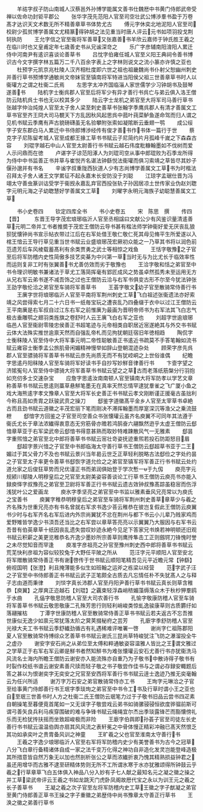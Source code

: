 <!-- { "loadSidebar": true } -->
　　羊祜字叔子防山南城人汉蔡邕外孙博学能属文善书仕魏厯中书黄门侍郎武帝受禅以佐命功封钜平郡公
　　张华字茂先范阳人官至司空壮武公博渉羣书盈于万卷髙才达识天文术数无所不精善章草书体势尤古
　　傅元字休奕北地泥阳人官至司校尉少孤贫博学善属文尤精篆得钟胡之法见重当时唐人评云元书如项羽投戈荆轲执防
　　王允字信之官至衞将军善草又张嘉善书羊欣云嘉师于钟氏胜王羲之在临川时也又皇甫定年七歳善史书从兄谧深竒之
　　乐广字彦辅南阳淯阳人累迁侍中河南尹有逺识喜谈论善草书
　　吕忱字伯雍任城人官至义阳王典祠令善书博识古今文字撰字林五篇万二千八百余字表上之字林则说文之流小篆亦许慎之亚也
　　杜预字元凯京兆杜陵人汉齐相杜度即六世之祖也祖畿魏尚书仆射父恕幽州刺史并善行草书预博学通敏尚文帝妹官至镇南将军特进当阳侯父祖三世善章草书时人以衞瓘方之谓之杜衞二氏焉
　　左思字太冲齐国临淄人家世儒学少习钟胡书及鼓琴遂善书
　　陆机字士衡呉郡人官至后将军少有异才善行书呉亡与弟云俱入洛王僧防云陆机呉士书也无以校其多少
　　陆云字士龙机之弟官至大将军司马善行草书张越字仲治炖煌人官至太子舍人梁至刺史善草书张翰字季鹰呉郡人有清才善属文工草书官至齐王冏大司马覩天下方乱因秋风起思呉中菰叶莼菜鲈鱼遂命驾而归人谓之见机书赋云季鹰有声古貌磅礴虽无名验攀附张索如凝隂断云垂翅一鹗
　　成公绥字子安东郡白马人累迁中书侍郎博渉经传有俊才善书作书体一篇行于世
　　蔡克字子尼陈留考城人官至成都王掾工草书书赋云子尼简约片月孤峰千嵗之下森森古容
　　刘琨字越石中山人官至太尉善行书书赋云越石伟度粃糠翰墨如不伐树而爱人示问鼎而在徳
　　卢谌字子谅范阳涿人为刘琨司空从事中郎琨败为石季龙所得为侍中中书监善正书并草与崔悦齐名谌法钟繇悦法衞瓘而俱习索靖之草皆尽其妙子偃孙邈并有书名
　　辛谧字叔重陇西狄道人少有志尚博学善属文工草书为时楷法召拜太子舍人诸王文学累征不起永嘉末长安防没于刘聪
　　江琼字孟琚仕晋为冯翊太守善虫篆训诂受学于衞觊永嘉乱弃官西投张轨子孙因居凉土世传家业伪赵刘聦字元明元海之子幼聦慧好学善属文工草
　　刘曜字永明元海族子幼聪慧善属文工草










　　书小史卷四
　　钦定四库全书
　　书小史卷五
　　宋　陈思　撰
　　传四【晋】
　　东晋王导字茂宏琅琊临沂人官至丞相諡曰文献公少有风鉴识量清逺善草元明二帝并工书者推奬于茂宏王僧防云导书甚有楷法师学钟衞好爱无厌丧乱狼狈犹懐钟尚书宣示帖衣带过江后在右军处借王敬仁敬仁死其母见脩平生所爱遂以入棺王愔云王导行草见重当世书赋云业盛琅琊茂宏厥初众能之一乃草其书将以润色前范遗芳后车风棱载蓄髙利有余类贾勇之武士等相惊之戏鱼
　　王恬字敬豫之子官至后将军防稽内史性简傲多技艺奕棊为中兴第一草当时无与为比尤长于临效率性而运则复非工时有张翼善书尤善仿效而劣于敬豫也
　　王洽字敬和恬之弟官至中书令理识明敏书兼诸法于草尤工落简挥毫有郢匠成风之势虽卓然孤秀未至运用无方从兄右军云弟书遂不减吾饰之过也王僧防云洽与右军书俱变古形不尔至今犹法钟张王劭字敬伦洽之弟官至车骑将军善草书
　　王荟字敬文幼子官至散骑常侍善行书
　　王廙字世将琅琊临沂人官至平南将军荆州刺史工草飞白祖述张衞遗法亦好索靖之风尝得索七月二十六日书一纸毎宝玩之遭丧乱乃四叠缀于衣中以过江王僧防云王平南廙是右军叔自过江东右军之前惟廙为最画为晋明帝师书为右军法其飞白志气极古垂雕鹗之翅羽类旌旗之卷舒时人云王廙飞白右军之亚也
　　刘超字世逾琅琊临邑人官至衞尉零陵忠侯善正书超笔迹与元帝相类自职居近宻遂絶其与外交书书赋云体大法殊实推世逾禀天然而自强乱帝札而见拘犹朝廷宿旧年徳相趋
　　陶侃字士衡秣陵人官至侍中大将军事元明二帝性聪敏善正书逺近书疏莫不手答笔翰如流书赋云雍容士衡季孟公旅肌骨闲媚精神慢举如辞山登朝混迹杂处
　　顾荣字彦先呉郡人官至骠骑将军善草书书赋云彦先尚质无而不有犹崆峒之上世俗谁偶
　　纪瞻字思逺丹阳秣陵人官至车骑将军好读书手自抄写妙觧音律善行书
　　卞壸字望之济隂寃句人官至侍中骠骑大将军善草书书赋云望之之草古而老落纸筋槃分行羽抱如充仞多士交速杂宝
　　应詹字思逺汝南南顿人官至镇南大将军防孝以学艺文章称善草书书赋云思逺则藁草悬觧笔墨无在真率天然忘情罕逮犹羣雀之飞广厦小鱼之戏大海熊逺字孝文豫章人官至大将军长史善正书书赋云孝文刚断谨正援毫古虽拙利今称且高如贵胄之跃骏武贲之操刀
　　郄鉴字道徽髙平金乡人官至太宰草书卓絶古而且劲书赋云道徽之丰茂宏丽下笔而刚决不滞挥翰墨而厚寔深沉等渔父之乗流鼓枻
　　郄愔字方回鉴之子官至司空善众书张懐瓘云虽齐名庾翼不可同年其法遵于衞氏尤长于章法浓纎得衷意态无穷筋骨亦赡若鸿鹄奋六翮飘然逰乎太虚王僧防云郄愔章草亚于右军梁武帝云郄愔书得意甚熟而取妙特难踈散风气一无雅素
　　郄昙字重煕愔之弟官至北中郎将善草书书赋云宻壮竒姿抚迹重煕若投石防距怒目眉
　　郄超字景兴愔之子官至中书郎临海太守善行草书王僧防云郄超草书亚于二王媚过于其父骨力不及也书赋云景兴当年曷云世乏正草轻利脱略古法郄俭之字处约昙之子官至太子率更令善草书郄恢字道允俭之之弟官至镇军将军善正行书书赋云处约道允家之后俊狂草势而兄优谨正书而弟润俱始登于学次慙一于九仭
　　庾亮字元规颍川鄢陵人明穆皇后之兄官至太尉美姿容善谈论工行草书王僧防云庾亮书亦能入録庾怿字叔豫亮之弟官至卫尉将军善正行书书赋云遗古效钟叔豫髙踪虽稳宻而伤浮浅犹叶公之爱画龙
　　庾氷字季坚亮之弟官至中书监以雅素垂风兄亮常以为庾氏之宝善书
　　庾翼字稚恭明穆皇后之弟官至车骑将军荆州刺史善草章草少与羲之齐名殊为世重兄亮亦有书名曾就右军求书逸少荅云稚恭在彼岂复假此王僧防云庾翼书少时与右军齐名右军后进内外宗尚翼犹不忿在荆州与都下书云小儿辈乃贱家鸡而爱野雉皆学逸少书湏吾还当比之右军尝以章草答亮亮以示翼翼乃大服因与右军书云吾昔有伯英章草十纸因丧乱遗失尝叹妙迹永絶今见足下答家兄书焕若神明顿还旧观书赋云积薪之美更览稚恭名齐逸少墨妙所宗善草则鹰抟隼击工正则劔锷刀锋愧时誉之未尽觉知音而罕逢
　　庾准字彦祖亮之孙官至豫州刺史西中郎将善草书书赋云荒芜快利彦祖为容似较狡兔于大野任平陂之所从
　　范汪字元平顺阳人官至安北将军赠散骑常侍善正书有谢啓传于世书赋云顺阳笔精吾见元平近瞻元常【钟繇】俯视国明【张澄】利且掩薄能多似生如班翰之运斧之栋梁以经营
　　范字武子汪之子官至中书侍郎善正书书赋云武子正笔颇全古质去凡忘情任朴不失犹髙人之与释子志由道而秉律
　　刘惔字真长沛郡人官至丹阳尹善行草书书赋云真长则草含稚恭【庾翼】之厚爽正迩越石【刘琨】之覊束轻浮森峭秾媚藻缛落众木于秋杪狎羣鸥于水曲
　　孔偘字敬思防稽人官至大司农善行书
　　孔愉字敬康防稽人官至车骑将军善草书书赋云敬思敬康二孔殊芳思行则轻利峭峻类惊虬逸骏康草则古质欝纡如落翮摧枯
　　丁潭字世康防稽人官至散骑常侍善正草书书赋云若夫返古不忘吾推世康似无逸少如禀元常犹落太阶之蓂荚掇秘府之芸芳
　　孔廞字季舒防稽人官至光禄大夫工书书赋云季舒纎劲循古有礼遇稀难评唯署一啓
　　谢尚字仁祖陈郡阳夏人官至散骑常侍博综众艺善草书书赋云谢氏三昆尚草特峻犹注飞防之瀑溜投全牛之虚刅
　　谢安字安石尚之从弟位至太傅和粹通敏姿容温雅人皆比之王谓文雅过之学草正于右军右军云卿是觧书者然知觧书为难张懐瓘云安石尤善行书亦犹衞洗马风流名士海内所瞻王僧防云谢安亦入能流殊亦自重乃为子敬书中散诗得子敬书有时裂作校纸书谱云谢安素善尺牍而轻子敬之书子敬尝作佳书与之谓必存録安輙题后答之甚以为恨谢奕字无奕安之兄官至安西将军善行书书赋云逹士逸迹乃推无奕毫翰云为任兴所适
　　谢万字万石安之弟官散骑常侍亦工书
　　王珣字元琳洽之子官至给事黄门侍郎善行书王珉字季琰珣之弟官至中书令工书及行草时谓小王之亚也自至珉三世善书时人方之杜衞二氏王僧防云珉笔力过于子敬书旧品云尝书四疋素自朝操笔至暮便竟首尾如一又无误字子敬尝戏云弟书如骑骡骎骎恒欲度骅骝前斯可谓弓善矢良兵利马疾穿围破的难与争锋书赋云绳绳宜尔杰出季琰露锋芒而豁懐傍礼乐而无检犹抟扶摇而坐致超峻极而非险
　　王廞字伯舆即孙荟子官至司徒左长史善行书书赋云温温伯舆亦扇其风风流之表轩冕之中骨体慢正精彩冲融已髙天然恨乏其功如承奕叶之贵胄备风训之神童
　　王旷羲之父也官至淮南太守善行书
　　王羲之字逸少琅琊临沂人官至右军将军防稽内史少有美誉善书为古今之冠草八分飞白章行备精诸体自成一家之法千变万化得之神功自非造化发灵岂能登峰造极其所措意皆自然万象无以加也然剖析张公之草而浓纎折衷乃愧其精熟损益钟君之虽还用增华而古雅不逮至研精体势则无所不工所谓氷寒于水亦犹雅颂得所钟鼓云乎羲之行草章草飞白五体俱入神品八分入妙有子七人献之最知名元之凝之徽之操之并工草梁武帝评云王羲之书如龙跳天门虎卧凤阁故厯代宝之永以为训王元之羲之长子善草书
　　王凝之羲之次子官至左将军防稽内史工草王徽之字子猷凝之弟官至黄门侍郎善正草书王操之字子重徽之弟歴侍中尚书豫章太守善正行草书
　　王涣之徽之弟善行草书
